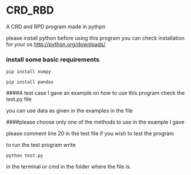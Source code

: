 # CRD_RBD

A CRD and RPD program made in pythpn

please install python before using this program you can check installation for your os
http://python.org/downloads/
### install some basic requirements
`pip install numpy`

`pip install pandas`

####A  test case
I gave an example on how to use this program
check the  test.py file

you can use data as given in the examples in the file

####please choose only one of the methods to use in the example I gave

please comment line 20 in the test file if you wish to test the program

to run the test program write 

`python test.py`

in the terminal or cmd in the folder where the file is.
